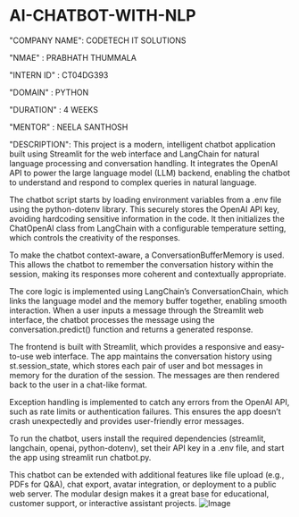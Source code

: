 # AI-CHATBOT-WITH-NLP

"COMPANY NAME": CODETECH IT SOLUTIONS

"NMAE" : PRABHATH THUMMALA

"INTERN ID" : CT04DG393

"DOMAIN" : PYTHON

"DURATION" : 4 WEEKS

"MENTOR" : NEELA SANTHOSH

"DESCRIPTION":
This project is a modern, intelligent chatbot application built using Streamlit for the web interface and LangChain for natural language processing and conversation handling. It integrates the OpenAI API to power the large language model (LLM) backend, enabling the chatbot to understand and respond to complex queries in natural language.

The chatbot script starts by loading environment variables from a .env file using the python-dotenv library. This securely stores the OpenAI API key, avoiding hardcoding sensitive information in the code. It then initializes the ChatOpenAI class from LangChain with a configurable temperature setting, which controls the creativity of the responses.

To make the chatbot context-aware, a ConversationBufferMemory is used. This allows the chatbot to remember the conversation history within the session, making its responses more coherent and contextually appropriate.

The core logic is implemented using LangChain’s ConversationChain, which links the language model and the memory buffer together, enabling smooth interaction. When a user inputs a message through the Streamlit web interface, the chatbot processes the message using the conversation.predict() function and returns a generated response.

The frontend is built with Streamlit, which provides a responsive and easy-to-use web interface. The app maintains the conversation history using st.session_state, which stores each pair of user and bot messages in memory for the duration of the session. The messages are then rendered back to the user in a chat-like format.

Exception handling is implemented to catch any errors from the OpenAI API, such as rate limits or authentication failures. This ensures the app doesn’t crash unexpectedly and provides user-friendly error messages.

To run the chatbot, users install the required dependencies (streamlit, langchain, openai, python-dotenv), set their API key in a .env file, and start the app using streamlit run chatbot.py.

This chatbot can be extended with additional features like file upload (e.g., PDFs for Q&A), chat export, avatar integration, or deployment to a public web server. The modular design makes it a great base for educational, customer support, or interactive assistant projects.
![Image](https://github.com/user-attachments/assets/e7343105-dbf2-4f6c-89a0-71638cab8163)
